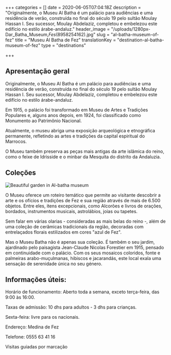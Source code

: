 +++
categories = []
date = 2020-06-05T07:04:18Z
description = "Originalmente, o Museu Al Batha é um palácio para audiências e uma residência de verão, construída no final do século 19 pelo sultão Moulay Hassan I. Seu sucessor, Moulay Abdelaziz, completou e embelezou este edifício no estilo árabe-andaluz."
header_image = "/uploads/1280px-Dar_Batha_Museum,_Fes_(8958254162).jpg"
slug = "al-batha-museum-of-fez"
title = "Museu Al Batha de Fez"
translationKey = "destination-al-batha-museum-of-fez"
type = "destinations"

+++
## **Apresentação geral**

Originalmente, o Museu Al Batha é um palácio para audiências e uma residência de verão, construída no final do século 19 pelo sultão Moulay Hassan I. Seu sucessor, Moulay Abdelaziz, completou e embelezou este edifício no estilo árabe-andaluz.

Em 1915, o palácio foi transformado em Museu de Artes e Tradições Populares e, alguns anos depois, em 1924, foi classificado como Monumento ao Patrimônio Nacional.

Atualmente, o museu abriga uma exposição arqueológica e etnográfica permanente, refletindo as artes e tradições da capital espiritual do Marrocos.

O Museu também preserva as peças mais antigas da arte islâmica do reino, como o feixe de Idrisside e o minbar da Mesquita do distrito da Andaluzia.

## **Coleções**

![Beautiful garden in Al-batha museum](/uploads/Batha_Museum_(4317468784).jpg "Beautiful garden in Al-batha museum")

O Museu oferece um roteiro temático que permite ao visitante descobrir a arte e os ofícios e tradições de Fez e sua região através de mais de 6.500 objetos. Entre eles, itens excepcionais, como Alcorões e livros de orações, bordados, instrumentos musicais, astrolábios, joias ou tapetes.

Sem falar em várias olarias - consideradas as mais belas do reino -, além de uma coleção de cerâmicas tradicionais da região, decoradas com entrelaçados florais estilizados em cores "azul de Fez".

Mas o Museu Batha não é apenas sua coleção. É também o seu jardim, ajardinado pelo paisagista Jean-Claude Nicolas Forestier em 1915, pensado em continuidade com o palácio. Com os seus mosaicos coloridos, fonte e palmeiras arabo-muçulmanas, hibiscos e jacarandás, este local exala uma sensação de serenidade única no seu género.

## **Informações úteis:**

Horário de funcionamento: Aberto toda a semana, exceto terça-feira, das 9:00 às 16:00.

Taxas de admissão: 10 dhs para adultos - 3 dhs para crianças.

Sexta-feira: livre para os nacionais.

Endereço: Medina de Fez

Telefone: 0555 63 41 16

Visitas guiadas por marcação